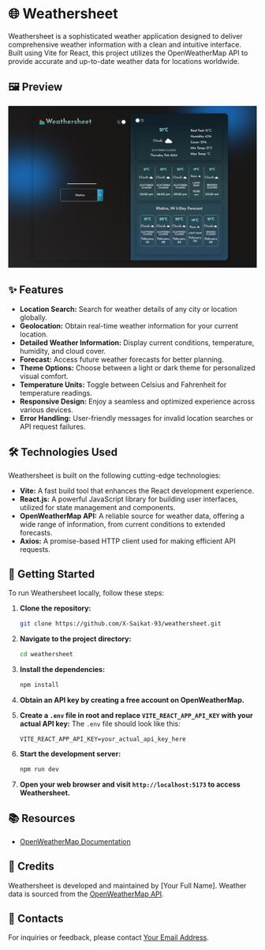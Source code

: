 # 🌐 Weathersheet

Weathersheet is a sophisticated weather application designed to deliver comprehensive weather information with a clean and intuitive interface. Built using Vite for React, this project utilizes the OpenWeatherMap API to provide accurate and up-to-date weather data for locations worldwide.

## 🖼️ Preview

![Weathersheet](./src/asset/WeatherSheet-Readme.jpg)

## ✨ Features

- **Location Search:** Search for weather details of any city or location globally.
- **Geolocation:** Obtain real-time weather information for your current location.
- **Detailed Weather Information:** Display current conditions, temperature, humidity, and cloud cover.
- **Forecast:** Access future weather forecasts for better planning.
- **Theme Options:** Choose between a light or dark theme for personalized visual comfort.
- **Temperature Units:** Toggle between Celsius and Fahrenheit for temperature readings.
- **Responsive Design:** Enjoy a seamless and optimized experience across various devices.
- **Error Handling:** User-friendly messages for invalid location searches or API request failures.

## 🛠️ Technologies Used

Weathersheet is built on the following cutting-edge technologies:

- **Vite:** A fast build tool that enhances the React development experience.
- **React.js:** A powerful JavaScript library for building user interfaces, utilized for state management and components.
- **OpenWeatherMap API:** A reliable source for weather data, offering a wide range of information, from current conditions to extended forecasts.
- **Axios:** A promise-based HTTP client used for making efficient API requests.

## 🚀 Getting Started

To run Weathersheet locally, follow these steps:

1. **Clone the repository:**
   ```bash
   git clone https://github.com/X-Saikat-93/weathersheet.git
   ```

2. **Navigate to the project directory:**
   ```bash
   cd weathersheet
   ```

3. **Install the dependencies:**
   ```bash
   npm install
   ```

4. **Obtain an API key by creating a free account on OpenWeatherMap.**

5. **Create a `.env` file in root and replace `VITE_REACT_APP_API_KEY` with your actual API key:**
   The `.env` file should look like this:
   ```plaintext
   VITE_REACT_APP_API_KEY=your_actual_api_key_here
   ```

6. **Start the development server:**
   ```bash
   npm run dev
   ```

7. **Open your web browser and visit `http://localhost:5173` to access Weathersheet.**

## 📚 Resources

- [OpenWeatherMap Documentation](https://openweathermap.org/)

## 🌟 Credits

Weathersheet is developed and maintained by [Your Full Name]. Weather data is sourced from the [OpenWeatherMap API](https://openweathermap.org/).

## 📧 Contacts

For inquiries or feedback, please contact [Your Email Address](mailto:ibx.saikat37@gmail.com).
